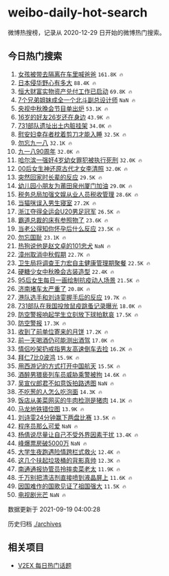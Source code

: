 # weibo-daily-hot-search

微博热搜榜，记录从 2020-12-29 日开始的微博热门搜索。

## 今日热门搜索

<!-- BEGIN -->

1. [女孩被带去隔离在车里喊爸爸](https://s.weibo.com/weibo?q=%E5%A5%B3%E5%AD%A9%E8%A2%AB%E5%B8%A6%E5%8E%BB%E9%9A%94%E7%A6%BB%E5%9C%A8%E8%BD%A6%E9%87%8C%E5%96%8A%E7%88%B8%E7%88%B8&Refer=top) `161.8K 🔥`
1. [日本侵华野心有多大](https://s.weibo.com/weibo?q=%23%E6%97%A5%E6%9C%AC%E4%BE%B5%E5%8D%8E%E9%87%8E%E5%BF%83%E6%9C%89%E5%A4%9A%E5%A4%A7%23&Refer=top) `88.4K 🔥`
1. [恒大财富实物资产兑付工作已启动](https://s.weibo.com/weibo?q=%23%E6%81%92%E5%A4%A7%E8%B4%A2%E5%AF%8C%E5%AE%9E%E7%89%A9%E8%B5%84%E4%BA%A7%E5%85%91%E4%BB%98%E5%B7%A5%E4%BD%9C%E5%B7%B2%E5%90%AF%E5%8A%A8%23&Refer=top) `69.8K 🔥`
1. [7个兄弟姐妹成全一个北斗副总设计师](https://s.weibo.com/weibo?q=%237%E4%B8%AA%E5%85%84%E5%BC%9F%E5%A7%90%E5%A6%B9%E6%88%90%E5%85%A8%E4%B8%80%E4%B8%AA%E5%8C%97%E6%96%97%E5%89%AF%E6%80%BB%E8%AE%BE%E8%AE%A1%E5%B8%88%23&Refer=top) `NaN 🔥`
1. [央视中秋晚会节目单出炉](https://s.weibo.com/weibo?q=%E5%A4%AE%E8%A7%86%E4%B8%AD%E7%A7%8B%E6%99%9A%E4%BC%9A%E8%8A%82%E7%9B%AE%E5%8D%95%E5%87%BA%E7%82%89&Refer=top) `53.1K 🔥`
1. [16岁的好友26岁还在身边](https://s.weibo.com/weibo?q=%2316%E5%B2%81%E7%9A%84%E5%A5%BD%E5%8F%8B26%E5%B2%81%E8%BF%98%E5%9C%A8%E8%BA%AB%E8%BE%B9%23&Refer=top) `43.9K 🔥`
1. [731部队遗址出土内脏挂架](https://s.weibo.com/weibo?q=%23731%E9%83%A8%E9%98%9F%E9%81%97%E5%9D%80%E5%87%BA%E5%9C%9F%E5%86%85%E8%84%8F%E6%8C%82%E6%9E%B6%23&Refer=top) `34.0K 🔥`
1. [慰安妇幸存者枕着剪刀才能入睡](https://s.weibo.com/weibo?q=%23%E6%85%B0%E5%AE%89%E5%A6%87%E5%B9%B8%E5%AD%98%E8%80%85%E6%9E%95%E7%9D%80%E5%89%AA%E5%88%80%E6%89%8D%E8%83%BD%E5%85%A5%E7%9D%A1%23&Refer=top) `32.5K 🔥`
1. [勿忘九一八](https://s.weibo.com/weibo?q=%23%E5%8B%BF%E5%BF%98%E4%B9%9D%E4%B8%80%E5%85%AB%23&Refer=top) `32.1K 🔥`
1. [九一八90周年](https://s.weibo.com/weibo?q=%23%E4%B9%9D%E4%B8%80%E5%85%AB90%E5%91%A8%E5%B9%B4%23&Refer=top) `32.0K 🔥`
1. [哈尔滨一强奸4岁幼女罪犯被执行死刑](https://s.weibo.com/weibo?q=%23%E5%93%88%E5%B0%94%E6%BB%A8%E4%B8%80%E5%BC%BA%E5%A5%B84%E5%B2%81%E5%B9%BC%E5%A5%B3%E7%BD%AA%E7%8A%AF%E8%A2%AB%E6%89%A7%E8%A1%8C%E6%AD%BB%E5%88%91%23&Refer=top) `32.0K 🔥`
1. [00后女生神还原古代才女李清照](https://s.weibo.com/weibo?q=%2300%E5%90%8E%E5%A5%B3%E7%94%9F%E7%A5%9E%E8%BF%98%E5%8E%9F%E5%8F%A4%E4%BB%A3%E6%89%8D%E5%A5%B3%E6%9D%8E%E6%B8%85%E7%85%A7%23&Refer=top) `32.0K 🔥`
1. [突然回家时长辈的反应](https://s.weibo.com/weibo?q=%23%E7%AA%81%E7%84%B6%E5%9B%9E%E5%AE%B6%E6%97%B6%E9%95%BF%E8%BE%88%E7%9A%84%E5%8F%8D%E5%BA%94%23&Refer=top) `29.5K 🔥`
1. [幼儿园小朋友为莆田泉州厦门加油](https://s.weibo.com/weibo?q=%23%E5%B9%BC%E5%84%BF%E5%9B%AD%E5%B0%8F%E6%9C%8B%E5%8F%8B%E4%B8%BA%E8%8E%86%E7%94%B0%E6%B3%89%E5%B7%9E%E5%8E%A6%E9%97%A8%E5%8A%A0%E6%B2%B9%23&Refer=top) `29.0K 🔥`
1. [税务总局加强文娱从业人员税收管理](https://s.weibo.com/weibo?q=%23%E7%A8%8E%E5%8A%A1%E6%80%BB%E5%B1%80%E5%8A%A0%E5%BC%BA%E6%96%87%E5%A8%B1%E4%BB%8E%E4%B8%9A%E4%BA%BA%E5%91%98%E7%A8%8E%E6%94%B6%E7%AE%A1%E7%90%86%23&Refer=top) `28.6K 🔥`
1. [当猫咪误入男生寝室](https://s.weibo.com/weibo?q=%23%E5%BD%93%E7%8C%AB%E5%92%AA%E8%AF%AF%E5%85%A5%E7%94%B7%E7%94%9F%E5%AF%9D%E5%AE%A4%23&Refer=top) `27.2K 🔥`
1. [浙江夺得全运会U20男足冠军](https://s.weibo.com/weibo?q=%23%E6%B5%99%E6%B1%9F%E5%A4%BA%E5%BE%97%E5%85%A8%E8%BF%90%E4%BC%9AU20%E7%94%B7%E8%B6%B3%E5%86%A0%E5%86%9B%23&Refer=top) `26.5K 🔥`
1. [霸道总裁的床有参照物了](https://s.weibo.com/weibo?q=%23%E9%9C%B8%E9%81%93%E6%80%BB%E8%A3%81%E7%9A%84%E5%BA%8A%E6%9C%89%E5%8F%82%E7%85%A7%E7%89%A9%E4%BA%86%23&Refer=top) `23.6K 🔥`
1. [当老公得知你怀孕后什么反应](https://s.weibo.com/weibo?q=%23%E5%BD%93%E8%80%81%E5%85%AC%E5%BE%97%E7%9F%A5%E4%BD%A0%E6%80%80%E5%AD%95%E5%90%8E%E4%BB%80%E4%B9%88%E5%8F%8D%E5%BA%94%23&Refer=top) `23.5K 🔥`
1. [勿忘国耻](https://s.weibo.com/weibo?q=%23%E5%8B%BF%E5%BF%98%E5%9B%BD%E8%80%BB%23&Refer=top) `23.1K 🔥`
1. [热狗说他是赵文卓的101忠犬](https://s.weibo.com/weibo?q=%23%E7%83%AD%E7%8B%97%E8%AF%B4%E4%BB%96%E6%98%AF%E8%B5%B5%E6%96%87%E5%8D%93%E7%9A%84101%E5%BF%A0%E7%8A%AC%23&Refer=top) `NaN 🔥`
1. [漳州取消中秋假期](https://s.weibo.com/weibo?q=%E6%BC%B3%E5%B7%9E%E5%8F%96%E6%B6%88%E4%B8%AD%E7%A7%8B%E5%81%87%E6%9C%9F&Refer=top) `22.7K 🔥`
1. [卫生局将调查王力宏自主健康管理期聚餐](https://s.weibo.com/weibo?q=%23%E5%8D%AB%E7%94%9F%E5%B1%80%E5%B0%86%E8%B0%83%E6%9F%A5%E7%8E%8B%E5%8A%9B%E5%AE%8F%E8%87%AA%E4%B8%BB%E5%81%A5%E5%BA%B7%E7%AE%A1%E7%90%86%E6%9C%9F%E8%81%9A%E9%A4%90%23&Refer=top) `22.5K 🔥`
1. [硬糖少女中秋晚会古装造型](https://s.weibo.com/weibo?q=%23%E7%A1%AC%E7%B3%96%E5%B0%91%E5%A5%B3%E4%B8%AD%E7%A7%8B%E6%99%9A%E4%BC%9A%E5%8F%A4%E8%A3%85%E9%80%A0%E5%9E%8B%23&Refer=top) `22.4K 🔥`
1. [95后女生每日一画绘制抗疫动人场景](https://s.weibo.com/weibo?q=%2395%E5%90%8E%E5%A5%B3%E7%94%9F%E6%AF%8F%E6%97%A5%E4%B8%80%E7%94%BB%E7%BB%98%E5%88%B6%E6%8A%97%E7%96%AB%E5%8A%A8%E4%BA%BA%E5%9C%BA%E6%99%AF%23&Refer=top) `21.5K 🔥`
1. [济南堵车太严重了](https://s.weibo.com/weibo?q=%23%E6%B5%8E%E5%8D%97%E5%A0%B5%E8%BD%A6%E5%A4%AA%E4%B8%A5%E9%87%8D%E4%BA%86%23&Refer=top) `20.8K 🔥`
1. [港队选手和刘诗雯握手后的反应](https://s.weibo.com/weibo?q=%23%E6%B8%AF%E9%98%9F%E9%80%89%E6%89%8B%E5%92%8C%E5%88%98%E8%AF%97%E9%9B%AF%E6%8F%A1%E6%89%8B%E5%90%8E%E7%9A%84%E5%8F%8D%E5%BA%94%23&Refer=top) `19.7K 🔥`
1. [731部队在我国投放鼠疫跳蚤记录曝光](https://s.weibo.com/weibo?q=%23731%E9%83%A8%E9%98%9F%E5%9C%A8%E6%88%91%E5%9B%BD%E6%8A%95%E6%94%BE%E9%BC%A0%E7%96%AB%E8%B7%B3%E8%9A%A4%E8%AE%B0%E5%BD%95%E6%9B%9D%E5%85%89%23&Refer=top) `18.0K 🔥`
1. [防空警报响起学生立刻放下球拍默哀](https://s.weibo.com/weibo?q=%23%E9%98%B2%E7%A9%BA%E8%AD%A6%E6%8A%A5%E5%93%8D%E8%B5%B7%E5%AD%A6%E7%94%9F%E7%AB%8B%E5%88%BB%E6%94%BE%E4%B8%8B%E7%90%83%E6%8B%8D%E9%BB%98%E5%93%80%23&Refer=top) `17.5K 🔥`
1. [防空警报](https://s.weibo.com/weibo?q=%23%E9%98%B2%E7%A9%BA%E8%AD%A6%E6%8A%A5%23&Refer=top) `17.3K 🔥`
1. [收到了前单位寄来的月饼](https://s.weibo.com/weibo?q=%23%E6%94%B6%E5%88%B0%E4%BA%86%E5%89%8D%E5%8D%95%E4%BD%8D%E5%AF%84%E6%9D%A5%E7%9A%84%E6%9C%88%E9%A5%BC%23&Refer=top) `17.2K 🔥`
1. [前一天喝酒仍可能测出酒驾](https://s.weibo.com/weibo?q=%23%E5%89%8D%E4%B8%80%E5%A4%A9%E5%96%9D%E9%85%92%E4%BB%8D%E5%8F%AF%E8%83%BD%E6%B5%8B%E5%87%BA%E9%85%92%E9%A9%BE%23&Refer=top) `17.0K 🔥`
1. [情侣吵架扔戒指男友高速倒车去捡](https://s.weibo.com/weibo?q=%23%E6%83%85%E4%BE%A3%E5%90%B5%E6%9E%B6%E6%89%94%E6%88%92%E6%8C%87%E7%94%B7%E5%8F%8B%E9%AB%98%E9%80%9F%E5%80%92%E8%BD%A6%E5%8E%BB%E6%8D%A1%23&Refer=top) `16.2K 🔥`
1. [拜仁7比0波鸿](https://s.weibo.com/weibo?q=%E6%8B%9C%E4%BB%817%E6%AF%940%E6%B3%A2%E9%B8%BF&Refer=top) `15.9K 🔥`
1. [用西游记的方式打开中国航天](https://s.weibo.com/weibo?q=%23%E7%94%A8%E8%A5%BF%E6%B8%B8%E8%AE%B0%E7%9A%84%E6%96%B9%E5%BC%8F%E6%89%93%E5%BC%80%E4%B8%AD%E5%9B%BD%E8%88%AA%E5%A4%A9%23&Refer=top) `15.5K 🔥`
1. [酒醉男猥亵列车员威胁乘警被拘](https://s.weibo.com/weibo?q=%23%E9%85%92%E9%86%89%E7%94%B7%E7%8C%A5%E4%BA%B5%E5%88%97%E8%BD%A6%E5%91%98%E5%A8%81%E8%83%81%E4%B9%98%E8%AD%A6%E8%A2%AB%E6%8B%98%23&Refer=top) `14.6K 🔥`
1. [吴宣仪郎君不如意饭拍路透图](https://s.weibo.com/weibo?q=%23%E5%90%B4%E5%AE%A3%E4%BB%AA%E9%83%8E%E5%90%9B%E4%B8%8D%E5%A6%82%E6%84%8F%E9%A5%AD%E6%8B%8D%E8%B7%AF%E9%80%8F%E5%9B%BE%23&Refer=top) `NaN 🔥`
1. [不吃葱的人怎么吃泡面](https://s.weibo.com/weibo?q=%23%E4%B8%8D%E5%90%83%E8%91%B1%E7%9A%84%E4%BA%BA%E6%80%8E%E4%B9%88%E5%90%83%E6%B3%A1%E9%9D%A2%23&Refer=top) `14.3K 🔥`
1. [饭店从美菜网买的牛肉检测是猪肉](https://s.weibo.com/weibo?q=%23%E9%A5%AD%E5%BA%97%E4%BB%8E%E7%BE%8E%E8%8F%9C%E7%BD%91%E4%B9%B0%E7%9A%84%E7%89%9B%E8%82%89%E6%A3%80%E6%B5%8B%E6%98%AF%E7%8C%AA%E8%82%89%23&Refer=top) `14.1K 🔥`
1. [马龙地铁错位图](https://s.weibo.com/weibo?q=%23%E9%A9%AC%E9%BE%99%E5%9C%B0%E9%93%81%E9%94%99%E4%BD%8D%E5%9B%BE%23&Refer=top) `13.9K 🔥`
1. [刘诗雯24分钟赢下两盘比赛](https://s.weibo.com/weibo?q=%23%E5%88%98%E8%AF%97%E9%9B%AF24%E5%88%86%E9%92%9F%E8%B5%A2%E4%B8%8B%E4%B8%A4%E7%9B%98%E6%AF%94%E8%B5%9B%23&Refer=top) `13.5K 🔥`
1. [程序员那么可爱](https://s.weibo.com/weibo?q=%E7%A8%8B%E5%BA%8F%E5%91%98%E9%82%A3%E4%B9%88%E5%8F%AF%E7%88%B1&Refer=top) `NaN 🔥`
1. [杨倩说尽量让自己不受外界因素干扰](https://s.weibo.com/weibo?q=%23%E6%9D%A8%E5%80%A9%E8%AF%B4%E5%B0%BD%E9%87%8F%E8%AE%A9%E8%87%AA%E5%B7%B1%E4%B8%8D%E5%8F%97%E5%A4%96%E7%95%8C%E5%9B%A0%E7%B4%A0%E5%B9%B2%E6%89%B0%23&Refer=top) `13.4K 🔥`
1. [峰爆票房破5000万](https://s.weibo.com/weibo?q=%23%E5%B3%B0%E7%88%86%E7%A5%A8%E6%88%BF%E7%A0%B45000%E4%B8%87%23&Refer=top) `NaN 🔥`
1. [大学生夜跑遇险情跨栏式救火](https://s.weibo.com/weibo?q=%23%E5%A4%A7%E5%AD%A6%E7%94%9F%E5%A4%9C%E8%B7%91%E9%81%87%E9%99%A9%E6%83%85%E8%B7%A8%E6%A0%8F%E5%BC%8F%E6%95%91%E7%81%AB%23&Refer=top) `12.4K 🔥`
1. [这几个扶起垃圾桶的背影真帅](https://s.weibo.com/weibo?q=%23%E8%BF%99%E5%87%A0%E4%B8%AA%E6%89%B6%E8%B5%B7%E5%9E%83%E5%9C%BE%E6%A1%B6%E7%9A%84%E8%83%8C%E5%BD%B1%E7%9C%9F%E5%B8%85%23&Refer=top) `12.3K 🔥`
1. [南通通报协管员拎摔卖菜老太](https://s.weibo.com/weibo?q=%23%E5%8D%97%E9%80%9A%E9%80%9A%E6%8A%A5%E5%8D%8F%E7%AE%A1%E5%91%98%E6%8B%8E%E6%91%94%E5%8D%96%E8%8F%9C%E8%80%81%E5%A4%AA%23&Refer=top) `11.9K 🔥`
1. [千万别把清洁剂直接喷到液晶屏上](https://s.weibo.com/weibo?q=%23%E5%8D%83%E4%B8%87%E5%88%AB%E6%8A%8A%E6%B8%85%E6%B4%81%E5%89%82%E7%9B%B4%E6%8E%A5%E5%96%B7%E5%88%B0%E6%B6%B2%E6%99%B6%E5%B1%8F%E4%B8%8A%23&Refer=top) `11.6K 🔥`
1. [因国难作的国歌见证了祖国强大](https://s.weibo.com/weibo?q=%23%E5%9B%A0%E5%9B%BD%E9%9A%BE%E4%BD%9C%E7%9A%84%E5%9B%BD%E6%AD%8C%E8%A7%81%E8%AF%81%E4%BA%86%E7%A5%96%E5%9B%BD%E5%BC%BA%E5%A4%A7%23&Refer=top) `11.5K 🔥`
1. [电视剧光芒](https://s.weibo.com/weibo?q=%23%E7%94%B5%E8%A7%86%E5%89%A7%E5%85%89%E8%8A%92%23&Refer=top) `NaN 🔥`

数据更新于 2021-09-19 04:00:28

<!-- END -->

历史归档 [./archives](./archives)

## 相关项目

- [V2EX 每日热门话题](https://github.com/boojack/v2ex-daily-hot-topic)

